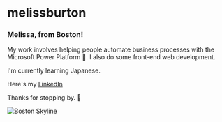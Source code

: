 # melissburton
### Melissa, from Boston!
 
My work involves helping people automate business processes with the Microsoft Power Platform :monocle_face:. I also do some front-end web development.

I'm currently learning Japanese.

Here's my [LinkedIn](https://www.linkedin.com/in/msburton/)

Thanks for stopping by. :vulcan_salute:

![Boston Skyline](https://media-exp1.licdn.com/dms/image/C4E16AQFkfiODz5KtmA/profile-displaybackgroundimage-shrink_200_800/0/1623348716102?e=1654128000&v=beta&t=VxJ6WU7zKza8POO8WalWNqu_iDgu8ILhFZEQCFFR0f8)
